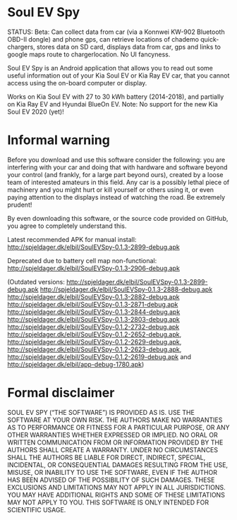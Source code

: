 # Soul EV Spy

STATUS: Beta: Can collect data from car (via a Konnwei KW-902 Bluetooth OBD-II dongle) and phone gps, 
can retrieve locations of chademo quick-chargers,
stores data on SD card, displays data from car, gps and links to google maps route to chargerlocation.
No UI fancyness.

Soul EV Spy is an Android application that allows you to read out some useful information out of your 
Kia Soul EV or Kia Ray EV car, that you cannot access using the on-board computer or display.

Works on Kia Soul EV with 27 to 30 kWh battery (2014-2018), and partially on Kia Ray EV and Hyundai BlueOn EV.
Note: No support for the new Kia Soul EV 2020 (yet)!

# Informal warning

Before you download and use this software consider the following:
you are interfering with your car and doing that with hardware and software beyond your control (and frankly, for
a large part beyond ours), created by a loose team of interested amateurs in this field. Any car is a possibly
lethal piece of machinery and you might hurt or kill yourself or others using it, or even paying attention to
the displays instead of watching the road. Be extremely prudent!

By even downloading this software, or the source code provided on GitHub, you agree to completely understand this.

Latest recommended APK for manual install: http://spjeldager.dk/elbil/SoulEVSpy-0.1.3-2899-debug.apk

Deprecated due to battery cell map non-functional: http://spjeldager.dk/elbil/SoulEVSpy-0.1.3-2906-debug.apk

(Outdated versions: 
http://spjeldager.dk/elbil/SoulEVSpy-0.1.3-2899-debug.apk
http://spjeldager.dk/elbil/SoulEVSpy-0.1.3-2888-debug.apk
http://spjeldager.dk/elbil/SoulEVSpy-0.1.3-2882-debug.apk
http://spjeldager.dk/elbil/SoulEVSpy-0.1.3-2871-debug.apk
http://spjeldager.dk/elbil/SoulEVSpy-0.1.3-2844-debug.apk
http://spjeldager.dk/elbil/SoulEVSpy-0.1.3-2803-debug.apk
http://spjeldager.dk/elbil/SoulEVSpy-0.1.2-2732-debug.apk
http://spjeldager.dk/elbil/SoulEVSpy-0.1.2-2652-debug.apk,
http://spjeldager.dk/elbil/SoulEVSpy-0.1.2-2629-debug.apk, 
http://spjeldager.dk/elbil/SoulEVSpy-0.1.2-2623-debug.apk, 
http://spjeldager.dk/elbil/SoulEVSpy-0.1.2-2619-debug.apk and 
http://spjeldager.dk/elbil/app-debug-1780.apk)

# Formal disclaimer

SOUL EV SPY (“THE SOFTWARE”) IS PROVIDED AS IS. USE THE SOFTWARE AT YOUR OWN RISK. THE AUTHORS MAKE NO WARRANTIES AS TO
PERFORMANCE OR FITNESS FOR A PARTICULAR PURPOSE, OR ANY OTHER WARRANTIES WHETHER EXPRESSED OR IMPLIED. NO ORAL OR
WRITTEN COMMUNICATION FROM OR INFORMATION PROVIDED BY THE AUTHORS SHALL CREATE A WARRANTY. UNDER NO CIRCUMSTANCES
SHALL THE AUTHORS BE LIABLE FOR DIRECT, INDIRECT, SPECIAL, INCIDENTAL, OR CONSEQUENTIAL DAMAGES RESULTING FROM THE
USE, MISUSE, OR INABILITY TO USE THE SOFTWARE, EVEN IF THE AUTHOR HAS BEEN ADVISED OF THE POSSIBILITY OF SUCH
DAMAGES. THESE EXCLUSIONS AND LIMITATIONS MAY NOT APPLY IN ALL JURISDICTIONS. YOU MAY HAVE ADDITIONAL RIGHTS AND
SOME OF THESE LIMITATIONS MAY NOT APPLY TO YOU. THIS SOFTWARE IS ONLY INTENDED FOR SCIENTIFIC USAGE.
